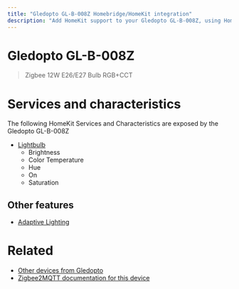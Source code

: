 ```yaml
---
title: "Gledopto GL-B-008Z Homebridge/HomeKit integration"
description: "Add HomeKit support to your Gledopto GL-B-008Z, using Homebridge, Zigbee2MQTT and homebridge-z2m."
---
```

<!---
This file has been GENERATED using src/docgen/docgen.ts
DO NOT EDIT THIS FILE MANUALLY!
-->
# Gledopto GL-B-008Z
> Zigbee 12W E26/E27 Bulb RGB+CCT


# Services and characteristics
The following HomeKit Services and Characteristics are exposed by
the Gledopto GL-B-008Z

* [Lightbulb](../../light.md)
  * Brightness
  * Color Temperature
  * Hue
  * On
  * Saturation

## Other features
* [Adaptive Lighting](../../light.md)

# Related
* [Other devices from Gledopto](../index.md#gledopto)
* [Zigbee2MQTT documentation for this device](https://www.zigbee2mqtt.io/devices/GL-B-008Z.html)